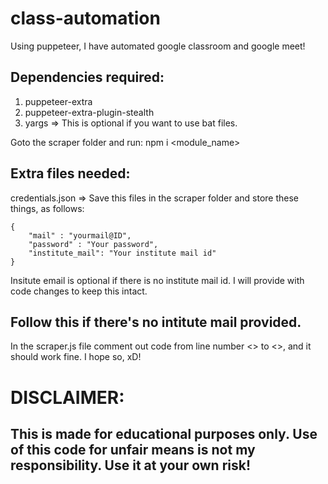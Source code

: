 # class-automation
Using puppeteer, I have automated google classroom and google meet!


## Dependencies required:
1. puppeteer-extra
2. puppeteer-extra-plugin-stealth
3. yargs => This is optional if you want to use bat files.

Goto the scraper folder and run: npm i <module_name>

## Extra files needed:
credentials.json => Save this files in the scraper folder and store these things, as follows: 
```
{
    "mail" : "yourmail@ID",
    "password" : "Your password",
    "institute_mail": "Your institute mail id" 
}
```
Insitute email is optional if there is no institute mail id. I will provide with code changes to keep this intact.

## Follow this if there's no intitute mail provided.
In the scraper.js file comment out code from line number <> to <>, and it should work fine. I hope so, xD!




# DISCLAIMER: 
## This is made for educational purposes only. Use of this code for unfair means is not my responsibility. Use it at your own risk!
